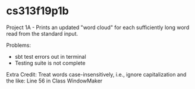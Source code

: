 # cs313f19p1b
Project 1A - Prints an updated "word cloud" for each sufficiently long word read from the standard input.

Problems:
- sbt test errors out in terminal
- Testing suite is not complete

Extra Credit:
Treat words case-insensitively, i.e., ignore capitalization and the like: Line 56 in Class WindowMaker
